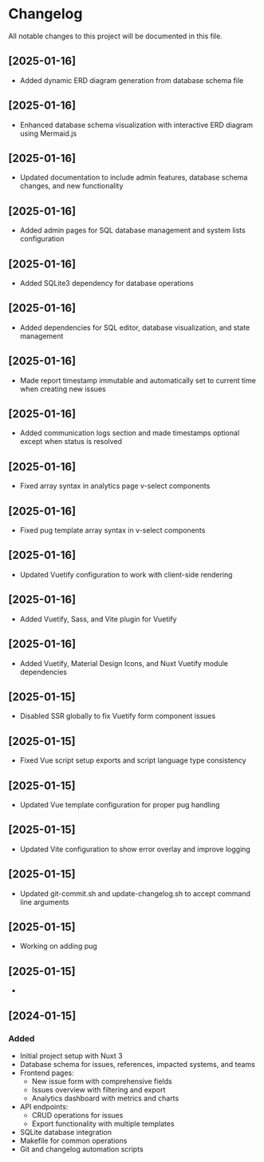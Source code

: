 # Changelog

All notable changes to this project will be documented in this file.
## [2025-01-16]

- Added dynamic ERD diagram generation from database schema file

## [2025-01-16]

- Enhanced database schema visualization with interactive ERD diagram using Mermaid.js

## [2025-01-16]

- Updated documentation to include admin features, database schema changes, and new functionality

## [2025-01-16]

- Added admin pages for SQL database management and system lists configuration

## [2025-01-16]

- Added SQLite3 dependency for database operations

## [2025-01-16]

- Added dependencies for SQL editor, database visualization, and state management

## [2025-01-16]

- Made report timestamp immutable and automatically set to current time when creating new issues

## [2025-01-16]

- Added communication logs section and made timestamps optional except when status is resolved

## [2025-01-16]

- Fixed array syntax in analytics page v-select components

## [2025-01-16]

- Fixed pug template array syntax in v-select components

## [2025-01-16]

- Updated Vuetify configuration to work with client-side rendering

## [2025-01-16]

- Added Vuetify, Sass, and Vite plugin for Vuetify

## [2025-01-16]

- Added Vuetify, Material Design Icons, and Nuxt Vuetify module dependencies

## [2025-01-15]

- Disabled SSR globally to fix Vuetify form component issues

## [2025-01-15]

- Fixed Vue script setup exports and script language type consistency

## [2025-01-15]

- Updated Vue template configuration for proper pug handling

## [2025-01-15]

- Updated Vite configuration to show error overlay and improve logging

## [2025-01-15]

- Updated git-commit.sh and update-changelog.sh to accept command line arguments

## [2025-01-15]

- Working on adding pug

## [2025-01-15]

- 


## [2024-01-15]

### Added
- Initial project setup with Nuxt 3
- Database schema for issues, references, impacted systems, and teams
- Frontend pages:
  - New issue form with comprehensive fields
  - Issues overview with filtering and export
  - Analytics dashboard with metrics and charts
- API endpoints:
  - CRUD operations for issues
  - Export functionality with multiple templates
- SQLite database integration
- Makefile for common operations
- Git and changelog automation scripts
